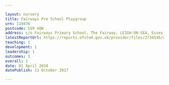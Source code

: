 ```yaml
---

layout: nursery
title: Fairways Pre School Playgroup
urn: 119476
postcode: SS9 4QW
address: c/o Fairways Primary School, The Fairway, LEIGH-ON-SEA, Essex, SS9 4QW
latestReportUrl: https://reports.ofsted.gov.uk/provider/files/2734545/urn/119476.pdf
teaching: 1
development: 1
leadership: 1
outcomes: 1
overall: 1
date: 01 April 2018 
datePublish: 13 October 2017

---
```

